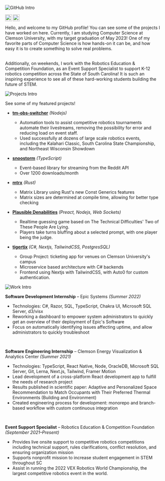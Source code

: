 ![GitHub Intro](https://user-images.githubusercontent.com/8839926/159197994-17764cb6-d86b-4ed4-8251-32c1e8e8fd63.png)


<a href="https://www.instagram.com/mayberushes">
  <img align="left" alt="Brendan's Instagram" width="22px" src="https://upload.wikimedia.org/wikipedia/commons/thumb/a/a5/Instagram_icon.png/1024px-Instagram_icon.png" />
</a>
<a href="https://www.linkedin.com/in/bmmcgui/">
  <img align="left" alt="Brendan's LinkedIn" width="22px" src="https://raw.githubusercontent.com/peterthehan/peterthehan/master/assets/linkedin.svg" />
</a>

<br />
<br />
Hello, and welcome to my GitHub profile! You can see some of the projects I have worked on here. Currently, I am studying Computer Science at Clemson University, with my target graduation of May 2023! One of my favorite parts of Computer Science is how hands-on it can be, and how easy it is to create something to solve real problems. 

<br />
<br />

Additionally, on weekends, I work with the Robotics Education & Competition Foundation, as an Event Support Specialist to support K-12 robotics competition across the State of South Carolina! It is such an inspiring experience to see all of these hard-working students building the future of STEM.
<br />

![Projects Intro](https://user-images.githubusercontent.com/8839926/159198846-7d2dffec-8e69-4978-a655-cf84c327cc1c.png)

See some of my featured projects!

- **[tm-obs-switcher](https://github.com/MayorMonty/tm-obs-switcher)** _(Nodejs)_
  - Automation tools to assist competitive robotics tournaments automate their livestreams, removing the possibility for error and reducing load on event staff.
  - Used successfully at dozens of large scale robotics events, including the Kalahari Classic, South Carolina State Championship, and Northeast Wisconsin Showdown

- **[snoostorm](https://github.com/MayorMonty/snoostorm)** _(TypeScript)_
  - Event-based library for streaming from the Reddit API
  - Over 1200 downloads/month

- **[mtrx](https://github.com/MayorMonty/mtrx)** _(Rust)_
  - Matrix Library using Rust's new Const Generics features
  - Matrix sizes are determined at compile time, allowing for better type checking

- **[Plausible Denabilities](https://pd.bren.app)** _(Preact, Nodejs, Web Sockets)_
  - Realtime guessing game based on The Technical Difficulties' Two of These People Are Lying. 
  - Players take turns bluffing about a selected prompt, with one player being the judge.

- **[tigertix](https://github.com/MayorMonty/tigertix)** _(C#, Nextjs, TailwindCSS, PostgresSQL)_
  - Group Project: ticketing app for venues on Clemson University's campus
  - Microservice based architecture with C# backends
  - Frontend using Nextjs with TailwindCSS, with Auto0 for custom authentication.

 
![Work Intro](https://user-images.githubusercontent.com/8839926/159198863-3e7185b7-453c-47f6-aeb3-0a11306ce067.png)

**Software Development Internship** – Epic Systems _(Summer 2022)_
  - Technologies: C#, Razor, SQL, TypeScript, Chakra UI, Microsoft SQL Server, d3/visx
  - Reworking a dashboard to empower system administrators to quickly get an overview of their deployment of Epic's Software
  - Focus on automatically identifying issues affecting uptime, and allow administrators to quickly troubleshoot

<br />

**Software Engineering Internship** – Clemson Energy Visualization & Analytics Center _(Summer 2021)_
  - Technologies: TypeScript, React Native, Node, OracleDB, Microsoft SQL Server, Git, Lerna, Next.js, Tailwind, Framer Motion
  - Lead development of a cross-platform React development app to fulfill the needs of research project
  - Results published in scientific paper: Adaptive and Personalized Space Recommendation to Match Occupants with Their Preferred Thermal Environments (Building and Environment)
  - Created engineering process for development: monorepo and branch-based workflow with custom continuous integration
 
 <br />
 
 **Event Support Specialist** – Robotics Education & Competition Foundation _(September 2021–Present)_
  - Provides live onsite support to competitive robotics competitions including technical support, rules clarifications, conflict resolution, and ensuring organization mission
  - Supports nonprofit mission to increase student engagement in STEM throughout SC
  - Assist in running the 2022 VEX Robotics World Championship, the largest competitive robotics event in the world.
